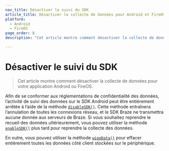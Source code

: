 ```yaml
---
nav_title: Désactiver le suivi du SDK
article_title: Désactiver la collecte de données pour Android et FireOS
platform: 
  - Android
  - FireOS
page_order: 8
description: "Cet article montre comment désactiver la collecte de données pour votre application Android ou FireOS."

---
```


# Désactiver le suivi du SDK

> Cet article montre comment désactiver la collecte de données pour votre application Android ou FireOS.

Afin de se conformer aux réglementations de confidentialité des données, l’activité de suivi des données sur le SDK Android peut être entièrement arrêtée à l’aide de la méthode [`disableSDK()`][1]. Cette méthode entraînera l’annulation de toutes les connexions réseau, et le SDK Braze ne transmettra aucune donnée aux serveurs de Braze. Si vous souhaitez reprendre le recueil des données ultérieurement, vous pouvez utiliser la méthode [`enableSDK()`][2] plus tard pour reprendre la collecte des données.

En outre, vous pouvez utiliser la méthode [`wipeData()`][3] pour effacer entièrement toutes les données côté client stockées sur le périphérique.

[1]: https://braze-inc.github.io/braze-android-sdk/kdoc/braze-android-sdk/com.braze/-braze/-companion/disable-sdk.html
[2]: https://braze-inc.github.io/braze-android-sdk/kdoc/braze-android-sdk/com.braze/-braze/-companion/enable-sdk.html
[3]: https://braze-inc.github.io/braze-android-sdk/kdoc/braze-android-sdk/com.braze/-braze/-companion/wipe-data.html
